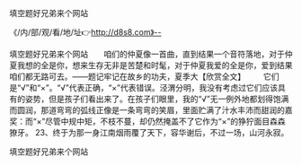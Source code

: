 填空题好兄弟来个网站

《/内/部/观/看/地/址👉http://d8s8.com》--

填空题好兄弟来个网站　　咱们的仲夏像一首曲，直到结果一个音符落地，对于仲夏我想的全是你，想来生存无非是苦楚和时髦，对于仲夏我爱的全是你，爱到结果咱们都无路可去。——题记牢记在故乡的功夫，夏季大【欣赏全文】
　　它们是“√”和“×”。“√”代表正确，“×”代表错误。泾渭分明，我没有考虑过它们应该具有的姿势，但是孩子们看出来了。在孩子们眼里，我的“√”无一例外地都划得饱满而圆润，那道弯弯的弧线正像是一条弯弯的笑眉，里面贮满了汁水丰沛而甜润的嘉奖：而“×”尽管中规中矩，不枝不蔓，却仍然掩盖不了它作为“×”的狰狞面目森森獠牙。
	23、终于为那一身江南烟雨覆了天下，容华谢后，不过一场，山河永寂。





填空题好兄弟来个网站
